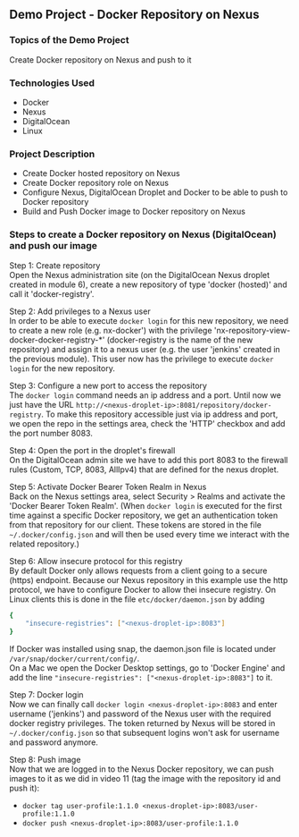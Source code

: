 ## Demo Project - Docker Repository on Nexus

### Topics of the Demo Project
Create Docker repository on Nexus and push to it

### Technologies Used
- Docker
- Nexus
- DigitalOcean
- Linux

### Project Description
- Create Docker hosted repository on Nexus
- Create Docker repository role on Nexus
- Configure Nexus, DigitalOcean Droplet and Docker to be able to push to Docker repository
- Build and Push Docker image to Docker repository on Nexus

### Steps to create a Docker repository on Nexus (DigitalOcean) and push our image
Step 1: Create repository\
Open the Nexus administration site (on the DigitalOcean Nexus droplet created in module 6), create a new repository of type 'docker (hosted)' and call it 'docker-registry'.

Step 2: Add privileges to a Nexus user\
In order to be able to execute `docker login` for this new repository, we need to create a new role (e.g. nx-docker') with the privilege 'nx-repository-view-docker-docker-registry-*' (docker-registry is the name of the new repository) and assign it to a nexus user (e.g. the user 'jenkins' created in the previous module). This user now has the privilege to execute `docker login` for the new repository.

Step 3: Configure a new port to access the repository\
The `docker login` command needs an ip address and a port. Until now we just have the URL `http://<nexus-droplet-ip>:8081/repository/docker-registry`. To make this repository accessible just via ip address and port, we open the repo in the settings area, check the 'HTTP' checkbox and add the port number 8083.

Step 4: Open the port in the droplet's firewall\
On the DigitalOcean admin site we have to add this port 8083 to the firewall rules (Custom, TCP, 8083, AllIpv4) that are defined for the nexus droplet.

Step 5: Activate Docker Bearer Token Realm in Nexus\
Back on the Nexus settings area, select Security > Realms and activate the 'Docker Bearer Token Realm'. (When `docker login` is executed for the first time against a specific Docker repository, we get an authentication token from that repository for our client. These tokens are stored in the file `~/.docker/config.json` and will then be used every time we interact with the related repository.)

Step 6: Allow insecure protocol for this registry\
By default Docker only allows requests from a client going to a secure (https) endpoint. Because our Nexus repository in this example use the http protocol, we have to configure Docker to allow thei insecure registry. On Linux clients this is done in the file `etc/docker/daemon.json` by adding
```sh
{
    "insecure-registries": ["<nexus-droplet-ip>:8083"]
}
```
If Docker was installed using snap, the daemon.json file is located under `/var/snap/docker/current/config/`.\
On a Mac we open the Docker Desktop settings, go to 'Docker Engine' and add the line `"insecure-registries": ["<nexus-droplet-ip>:8083"]` to it.

Step 7: Docker login\
Now we can finally call `docker login <nexus-droplet-ip>:8083` and enter username ('jenkins') and password of the Nexus user with the required docker registry privileges. The token returned by Nexus will be stored in `~/.docker/config.json` so that subsequent logins won't ask for username and password anymore.

Step 8: Push image\
Now that we are logged in to the Nexus Docker repository, we can push images to it as we did in video 11 (tag the image with the repository id and push it):
- `docker tag user-profile:1.1.0 <nexus-droplet-ip>:8083/user-profile:1.1.0`
- `docker push <nexus-droplet-ip>:8083/user-profile:1.1.0`